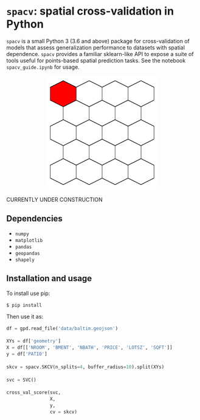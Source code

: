 # `spacv`: spatial cross-validation in Python

`spacv` is a small Python 3 (3.6 and above) package for cross-validation of models
that assess generalization performance to datasets with spatial dependence. `spacv` provides
a familiar sklearn-like API to expose a suite of tools useful for points-based spatial prediction tasks.
See the notebook `spacv_guide.ipynb` for usage.



<p align="center">
<img src="demo_viz.gif" width="300" height="300"/>
</p>

CURRENTLY UNDER CONSTRUCTION

## Dependencies

* `numpy`
* `matplotlib`
* `pandas`
* `geopandas`
* `shapely`

## Installation and usage

To install use pip:

    $ pip install

Then use it as:

```python
df = gpd.read_file('data/baltim.geojson')

XYs = df['geometry']
X = df[['NROOM', 'BMENT', 'NBATH', 'PRICE', 'LOTSZ', 'SQFT']]
y = df['PATIO']

skcv = spacv.SKCV(n_splits=4, buffer_radius=10).split(XYs)

svc = SVC()

cross_val_score(svc, 
                X, 
                y, 
                cv = skcv)
```
